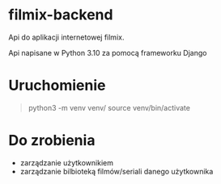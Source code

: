 # filmix-backend

Api do aplikacji internetowej filmix.

Api napisane w Python 3.10 za pomocą frameworku Django

# Uruchomienie

> python3 -m venv venv/
> source venv/bin/activate

# Do zrobienia

- zarządzanie użytkownikiem
- zarządzanie bilbioteką filmów/seriali danego użytkownika

